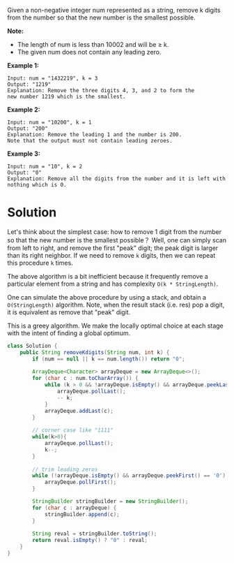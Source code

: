 Given a non-negative integer num represented as a string, remove k digits from the number so that the new number is the smallest possible.

__Note:__

* The length of num is less than 10002 and will be ≥ k.  
* The given num does not contain any leading zero.  

__Example 1:__

```
Input: num = "1432219", k = 3
Output: "1219"
Explanation: Remove the three digits 4, 3, and 2 to form the 
new number 1219 which is the smallest.
```
__Example 2:__

```
Input: num = "10200", k = 1
Output: "200"
Explanation: Remove the leading 1 and the number is 200. 
Note that the output must not contain leading zeroes.
```

__Example 3:__

```
Input: num = "10", k = 2
Output: "0"
Explanation: Remove all the digits from the number and it is left with nothing which is 0.
```

# Solution

Let's think about the simplest case: how to remove 1 digit from the number so that the new number is the smallest possible？ Well, one can simply scan from left to right, and remove the first "peak" digit; the peak digit is larger than its right neighbor. If we need to remove `k` digits, then we can repeat this procedure `k` times.

The above algorithm is a bit inefficient because it frequently remove a particular element from a string and has complexity `O(k * StringLength)`.

One can simulate the above procedure by using a stack, and obtain a `O(StringLength)` algorithm. Note, when the result stack (i.e. res) pop a digit, it is equivalent as remove that "peak" digit.

This is a greey algorithm. We make the locally optimal choice at each stage with the intent of finding a global optimum.

```java
class Solution {
    public String removeKdigits(String num, int k) {
        if (num == null || k == num.length()) return "0";
        
        ArrayDeque<Character> arrayDeque = new ArrayDeque<>();
        for (char c : num.toCharArray()) {
            while (k > 0 && !arrayDeque.isEmpty() && arrayDeque.peekLast() > c) {
                arrayDeque.pollLast();
                -- k;
            }
            arrayDeque.addLast(c);
        }
        
        // corner case like "1111"
        while(k>0){
            arrayDeque.pollLast();
            k--;            
        }
        
        // trim leading zeros
        while (!arrayDeque.isEmpty() && arrayDeque.peekFirst() == '0') {
            arrayDeque.pollFirst();
        }

        StringBuilder stringBuilder = new StringBuilder();
        for (char c : arrayDeque) {
            stringBuilder.append(c);
        }
        
        String reval = stringBuilder.toString();
        return reval.isEmpty() ? "0" : reval;
    }
}
```
